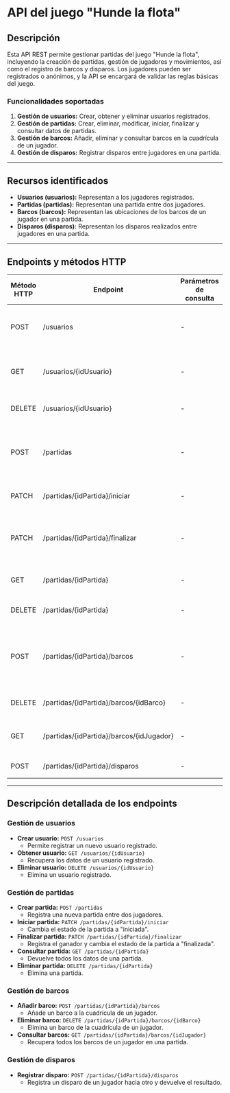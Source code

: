 # API del juego "Hunde la flota"

## Descripción

Esta API REST permite gestionar partidas del juego "Hunde la flota", incluyendo la creación de partidas, gestión de jugadores y movimientos, así como el registro de barcos y disparos. Los jugadores pueden ser registrados o anónimos, y la API se encargará de validar las reglas básicas del juego.

### Funcionalidades soportadas
1. **Gestión de usuarios:** Crear, obtener y eliminar usuarios registrados.
2. **Gestión de partidas:** Crear, eliminar, modificar, iniciar, finalizar y consultar datos de partidas.
3. **Gestión de barcos:** Añadir, eliminar y consultar barcos en la cuadrícula de un jugador.
4. **Gestión de disparos:** Registrar disparos entre jugadores en una partida.

---

## Recursos identificados
- **Usuarios (usuarios):** Representan a los jugadores registrados.
- **Partidas (partidas):** Representan una partida entre dos jugadores.
- **Barcos (barcos):** Representan las ubicaciones de los barcos de un jugador en una partida.
- **Disparos (disparos):** Representan los disparos realizados entre jugadores en una partida.

---

## Endpoints y métodos HTTP

| Método HTTP | Endpoint                          | Parámetros de consulta | Cuerpo de la petición                              | Cuerpo de la respuesta                                                                       | Códigos HTTP de respuesta                |
|-------------|-----------------------------------|------------------------|---------------------------------------------------|---------------------------------------------------------------------------------------------|------------------------------------------|
| POST        | /usuarios                        | -                      | `{"nombre": "string", "email": "string"}`         | `{"id": "integer", "nombre": "string", "email": "string"}`                                   | 201 Creado, 400 Solicitud Incorrecta    |
| GET         | /usuarios/{idUsuario}            | -                      | -                                                 | `{"id": "integer", "nombre": "string", "email": "string"}`                                   | 200 OK, 404 No Encontrado              |
| DELETE      | /usuarios/{idUsuario}            | -                      | -                                                 | `{"mensaje": "Usuario eliminado correctamente"}`                                            | 200 OK, 404 No Encontrado              |
| POST        | /partidas                        | -                      | `{"jugador1": "integer", "jugador2": "integer"}`  | `{"id": "integer", "jugador1": "integer", "jugador2": "integer", "estado": "creada"}`        | 201 Creado, 400 Solicitud Incorrecta    |
| PATCH       | /partidas/{idPartida}/iniciar    | -                      | -                                                 | `{"id": "integer", "estado": "iniciada"}`                                                   | 200 OK, 404 No Encontrado              |
| PATCH       | /partidas/{idPartida}/finalizar  | -                      | `{"ganador": "integer"}`                          | `{"id": "integer", "estado": "finalizada", "ganador": "integer"}`                            | 200 OK, 400 Solicitud Incorrecta, 404 No Encontrado |
| GET         | /partidas/{idPartida}            | -                      | -                                                 | `{"id": "integer", "datosPartida": {...}}`                                                  | 200 OK, 404 No Encontrado              |
| DELETE      | /partidas/{idPartida}            | -                      | -                                                 | `{"mensaje": "Partida eliminada correctamente"}`                                            | 200 OK, 404 No Encontrado              |
| POST        | /partidas/{idPartida}/barcos     | -                      | `{"jugador": "integer", "coordenadas": ["A1", "A2"], "orientacion": "horizontal"}` | `{"idBarco": "integer", "coordenadas": ["A1", "A2"], "jugador": "integer"}`                 | 201 Creado, 400 Solicitud Incorrecta, 409 Conflicto   |
| DELETE      | /partidas/{idPartida}/barcos/{idBarco} | -                  | -                                                 | `{"mensaje": "Barco eliminado correctamente"}`                                              | 200 OK, 404 No Encontrado              |
| GET         | /partidas/{idPartida}/barcos/{idJugador} | -                | -                                                 | `{"barcos": [{"idBarco": "integer", "coordenadas": ["A1", "A2"]}]}`                         | 200 OK, 404 No Encontrado              |
| POST        | /partidas/{idPartida}/disparos   | -                      | `{"jugadorAtacante": "integer", "coordenada": "B3"}` | `{"resultado": "agua"|"tocado"|"hundido", "coordenada": "B3"}`                              | 200 OK, 400 Solicitud Incorrecta, 404 No Encontrado   |

---

## Descripción detallada de los endpoints

### **Gestión de usuarios**
- **Crear usuario:** `POST /usuarios`
    - Permite registrar un nuevo usuario registrado.
- **Obtener usuario:** `GET /usuarios/{idUsuario}`
    - Recupera los datos de un usuario registrado.
- **Eliminar usuario:** `DELETE /usuarios/{idUsuario}`
    - Elimina un usuario registrado.

### **Gestión de partidas**
- **Crear partida:** `POST /partidas`
    - Registra una nueva partida entre dos jugadores.
- **Iniciar partida:** `PATCH /partidas/{idPartida}/iniciar`
    - Cambia el estado de la partida a "iniciada".
- **Finalizar partida:** `PATCH /partidas/{idPartida}/finalizar`
    - Registra el ganador y cambia el estado de la partida a "finalizada".
- **Consultar partida:** `GET /partidas/{idPartida}`
    - Devuelve todos los datos de una partida.
- **Eliminar partida:** `DELETE /partidas/{idPartida}`
    - Elimina una partida.

### **Gestión de barcos**
- **Añadir barco:** `POST /partidas/{idPartida}/barcos`
    - Añade un barco a la cuadrícula de un jugador.
- **Eliminar barco:** `DELETE /partidas/{idPartida}/barcos/{idBarco}`
    - Elimina un barco de la cuadrícula de un jugador.
- **Consultar barcos:** `GET /partidas/{idPartida}/barcos/{idJugador}`
    - Recupera todos los barcos de un jugador en una partida.

### **Gestión de disparos**
- **Registrar disparo:** `POST /partidas/{idPartida}/disparos`
    - Registra un disparo de un jugador hacia otro y devuelve el resultado.